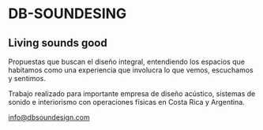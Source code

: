 # DB-SOUNDESING

## Living sounds good
Propuestas que buscan el diseño integral, entendiendo los espacios que habitamos como una experiencia que involucra lo que vemos, escuchamos y sentimos.

Trabajo realizado para importante empresa de diseño acústico, sistemas de sonido e interiorismo con operaciones físicas en Costa Rica y Argentina. 

info@dbsoundesign.com
